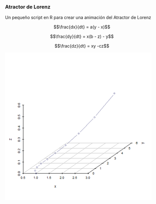 ### Atractor de Lorenz

Un pequeño script en R para crear una animación del Atractor de Lorenz

$$\frac{dx}{dt} = a(y - x)$$

$$\frac{dy}{dt} = x(b - z) - y$$

$$\frac{dz}{dt} = xy -cz$$

![lorenz](Lorenz.gif)
